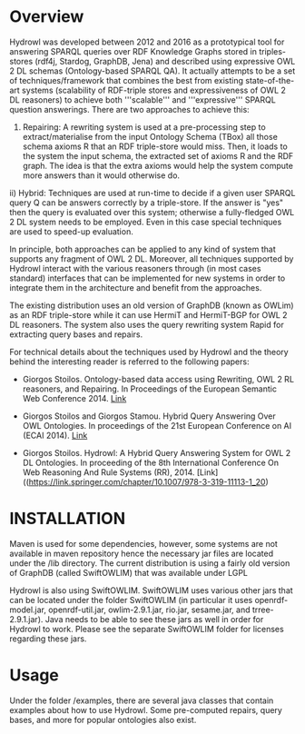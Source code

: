 # Overview

Hydrowl was developed between 2012 and 2016 as a prototypical tool for answering SPARQL queries over RDF Knowledge Graphs stored in triples-stores (rdf4j, Stardog, GraphDB, Jena) and described using expressive OWL 2 DL schemas (Ontology-based SPARQL QA). It actually attempts to be a set of techniques/framework that combines the best from existing state-of-the-art systems (scalability of RDF-triple stores and expressiveness of OWL 2 DL reasoners) to achieve both '''scalable''' and '''expressive''' SPARQL question answerings. There are two approaches to achieve this:

 1) Repairing: A rewriting system is used at a pre-processing step to extract/materialise from the input Ontology Schema (TBox) all those schema axioms R that an RDF triple-store would miss. Then, it loads to the system the input schema, the extracted set of axioms R and the RDF graph. The idea is that the extra axioms would help the system compute more answers than it would otherwise do.

ii) Hybrid: Techniques are used at run-time to decide if a given user SPARQL query Q can be answers correctly by a triple-store. If the answer is "yes" then the query is evaluated over this system; otherwise a fully-fledged OWL 2 DL system needs to be employed. Even in this case special techniques are used to speed-up evaluation. 

In principle, both approaches can be applied to any kind of system that supports any fragment of OWL 2 DL. Moreover, all techniques supported by Hydrowl interact with the various reasoners through (in most cases standard) interfaces that can be implemented for new systems in order to integrate them in the architecture and benefit from the approaches. 

The existing distribution uses an old version of GraphDB (known as OWLim) as an RDF triple-store while it can use HermiT and HermiT-BGP for OWL 2 DL reasoners. The system also uses the query rewriting system Rapid for extracting query bases and repairs.

For technical details about the techniques used by Hydrowl and the theory behind the interesting reader is referred to the following papers:

* Giorgos Stoilos. Ontology-based data access using Rewriting, OWL 2 RL reasoners, and Repairing. In Proceedings of the European Semantic Web Conference 2014. [Link](https://link.springer.com/chapter/10.1007/978-3-319-07443-6_22)

* Giorgos Stoilos and Giorgos Stamou. Hybrid Query Answering Over OWL Ontologies. In proceedings of the 21st European Conference on AI (ECAI 2014). [Link](http://ebooks.iospress.nl/volumearticle/37049)

* Giorgos Stoilos. Hydrowl: A Hybrid Query Answering System for OWL 2 DL Ontologies. In proceeding of the 8th International Conference On Web Reasoning And Rule Systems (RR), 2014. [Link]((https://link.springer.com/chapter/10.1007/978-3-319-11113-1_20)

# INSTALLATION

Maven is used for some dependencies, however, some systems are not available in maven repository hence the necessary jar files are located under the /lib directory. The current distribution is using a fairly old version of GraphDB (called SwiftOWLIM) that was available under LGPL

Hydrowl is also using SwiftOWLIM. SwiftOWLIM uses various other jars that can be located under the folder SwiftOWLIM (in particular it uses openrdf-model.jar, openrdf-util.jar, owlim-2.9.1.jar, rio.jar, sesame.jar, and trree-2.9.1.jar). Java needs to be able to see these jars as well in order for Hydrowl to work. Please see the separate SwiftOWLIM folder for licenses regarding these jars.

# Usage

Under the folder /examples, there are several java classes that contain examples about how to use Hydrowl. Some pre-computed repairs, query bases, and more for popular ontologies also exist.
